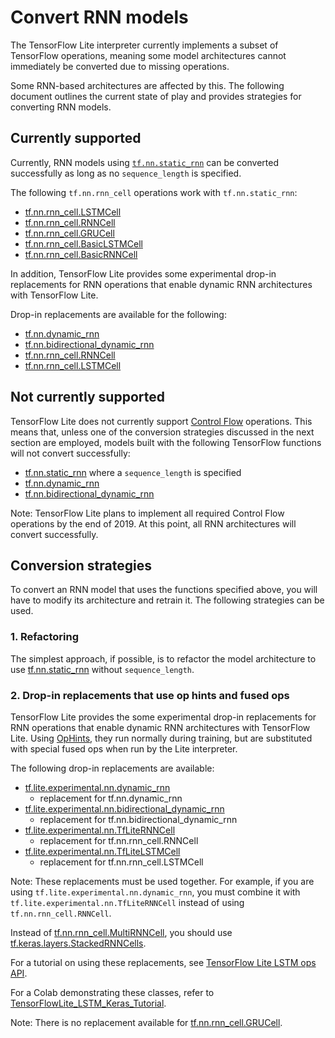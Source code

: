 # Convert RNN models

The TensorFlow Lite interpreter currently implements a subset of TensorFlow
operations, meaning some model architectures cannot immediately be converted due
to missing operations.

Some RNN-based architectures are affected by this. The following document
outlines the current state of play and provides strategies for converting RNN
models.

## Currently supported

Currently, RNN models using
[`tf.nn.static_rnn`](https://www.tensorflow.org/api_docs/python/tf/nn/static_rnn)
can be converted successfully as long as no `sequence_length` is specified.

The following `tf.nn.rnn_cell` operations work with `tf.nn.static_rnn`:

*   [tf.nn.rnn_cell.LSTMCell](https://www.tensorflow.org/api_docs/python/tf/nn/rnn_cell/LSTMCell)
*   [tf.nn.rnn_cell.RNNCell](https://www.tensorflow.org/api_docs/python/tf/nn/rnn_cell/RNNCell)
*   [tf.nn.rnn_cell.GRUCell](https://www.tensorflow.org/api_docs/python/tf/nn/rnn_cell/GRUCell)
*   [tf.nn.rnn_cell.BasicLSTMCell](https://www.tensorflow.org/api_docs/python/tf/nn/rnn_cell/BasicLSTMCell)
*   [tf.nn.rnn_cell.BasicRNNCell](https://www.tensorflow.org/api_docs/python/tf/nn/rnn_cell/BasicRNNCell)

In addition, TensorFlow Lite provides some experimental drop-in replacements for
RNN operations that enable dynamic RNN architectures with TensorFlow Lite.

Drop-in replacements are available for the following:

*   [tf.nn.dynamic_rnn](https://www.tensorflow.org/api_docs/python/tf/nn/dynamic_rnn)
*   [tf.nn.bidirectional_dynamic_rnn](https://www.tensorflow.org/api_docs/python/tf/nn/bidirectional_dynamic_rnn)
*   [tf.nn.rnn_cell.RNNCell](https://www.tensorflow.org/api_docs/python/tf/nn/rnn_cell/RNNCell)
*   [tf.nn.rnn_cell.LSTMCell](https://www.tensorflow.org/api_docs/python/tf/nn/rnn_cell/LSTMCell)

## Not currently supported

TensorFlow Lite does not currently support
[Control Flow](https://www.tensorflow.org/api_docs/cc/group/control-flow-ops)
operations. This means that, unless one of the conversion strategies discussed
in the next section are employed, models built with the following TensorFlow
functions will not convert successfully:

*   [tf.nn.static_rnn](https://www.tensorflow.org/api_docs/python/tf/nn/static_rnn)
    where a `sequence_length` is specified
*   [tf.nn.dynamic_rnn](https://www.tensorflow.org/api_docs/python/tf/nn/dynamic_rnn)
*   [tf.nn.bidirectional_dynamic_rnn](https://www.tensorflow.org/api_docs/python/tf/nn/bidirectional_dynamic_rnn)

Note: TensorFlow Lite plans to implement all required Control Flow operations by
the end of 2019. At this point, all RNN architectures will convert successfully.

## Conversion strategies

To convert an RNN model that uses the functions specified above, you will have
to modify its architecture and retrain it. The following strategies can be used.

### 1. Refactoring

The simplest approach, if possible, is to refactor the model architecture to use
[tf.nn.static_rnn](https://www.tensorflow.org/api_docs/python/tf/nn/static_rnn)
without `sequence_length`.

### 2. Drop-in replacements that use op hints and fused ops

TensorFlow Lite provides the some experimental drop-in replacements for RNN
operations that enable dynamic RNN architectures with TensorFlow Lite. Using
[OpHints](https://www.tensorflow.org/lite/guide/ops_custom#converting_tensorflow_models_to_convert_graphs),
they run normally during training, but are substituted with special fused ops
when run by the Lite interpreter.

The following drop-in replacements are available:

*   [tf.lite.experimental.nn.dynamic_rnn](https://github.com/tensorflow/tensorflow/blob/master/tensorflow/lite/experimental/examples/lstm/rnn.py#L41)
    *   replacement for tf.nn.dynamic_rnn
*   [tf.lite.experimental.nn.bidirectional_dynamic_rnn](https://github.com/tensorflow/tensorflow/blob/master/tensorflow/lite/experimental/examples/lstm/rnn.py#L279)
    *   replacement for tf.nn.bidirectional_dynamic_rnn
*   [tf.lite.experimental.nn.TfLiteRNNCell](https://github.com/tensorflow/tensorflow/blob/master/tensorflow/lite/experimental/examples/lstm/rnn_cell.py#L39)
    *   replacement for tf.nn.rnn_cell.RNNCell
*   [tf.lite.experimental.nn.TfLiteLSTMCell](https://github.com/tensorflow/tensorflow/blob/master/tensorflow/lite/experimental/examples/lstm/rnn_cell.py#L159)
    *   replacement for tf.nn.rnn_cell.LSTMCell

Note: These replacements must be used together. For example, if you are using
`tf.lite.experimental.nn.dynamic_rnn`, you must combine it with
`tf.lite.experimental.nn.TfLiteRNNCell` instead of using
`tf.nn.rnn_cell.RNNCell`.

Instead of
[tf.nn.rnn_cell.MultiRNNCell](https://www.tensorflow.org/api_docs/python/tf/nn/rnn_cell/MultiRNNCell),
you should use
[tf.keras.layers.StackedRNNCells](https://www.tensorflow.org/api_docs/python/tf/keras/layers/StackedRNNCells).

For a tutorial on using these replacements, see
[TensorFlow Lite LSTM ops API](https://github.com/tensorflow/tensorflow/blob/master/tensorflow/lite/experimental/examples/lstm/g3doc/README.md).

For a Colab demonstrating these classes, refer to
[TensorFlowLite_LSTM_Keras_Tutorial](https://github.com/tensorflow/tensorflow/blob/master/tensorflow/lite/experimental/examples/lstm/TensorFlowLite_LSTM_Keras_Tutorial.ipynb).

Note: There is no replacement available for
[tf.nn.rnn_cell.GRUCell](https://www.tensorflow.org/api_docs/python/tf/nn/rnn_cell/GRUCell).
